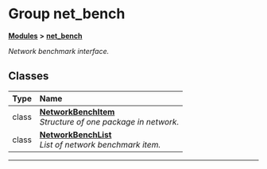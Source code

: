 
# Group net\_bench



[**Modules**](modules.md) **>** [**net\_bench**](group__net__bench.md)



_Network benchmark interface._ 











## Classes

| Type | Name |
| ---: | :--- |
| class | [**NetworkBenchItem**](classNetworkBenchItem.md) <br>_Structure of one package in network._  |
| class | [**NetworkBenchList**](classNetworkBenchList.md) <br>_List of network benchmark item._  |














------------------------------
